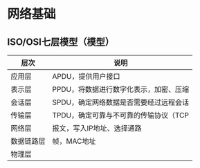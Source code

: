 # 网络基础

## ISO/OSI七层模型（模型）

| 层次 | 说明 |
| -- | -- |
| 应用层 | APDU，提供用户接口 |
| 表示层 | PPDU，将数据进行数字化表示，加密、压缩 |
| 会话层 | SPDU，确定网络数据是否需要经过远程会话 |
| 传输层 | TPDU，确定可靠与不可靠的传输协议（TCP|UDP），确定端口号（确定计算机上的服务） |
| 网络层 | 报文，写入IP地址、选择通路 |
| 数据链路层 | 帧，MAC地址 |
| 物理层 |  |
